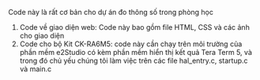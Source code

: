 Code này là rất cơ bản cho dự án đo thông số trong phòng học

1. Code về giao diện web:  Code này bao gồm file HTML, CSS và các ảnh cho giao diện
2. Code cho bộ Kit CK-RA6M5: code này cần chạy trên môi trường của phần mềm e2Studio có kèm phần mềm hiển thị kết quả Tera Term 5, và trong đó chủ yếu chúng tôi làm việc trên các file hal_entry.c, startup.c và main.c
